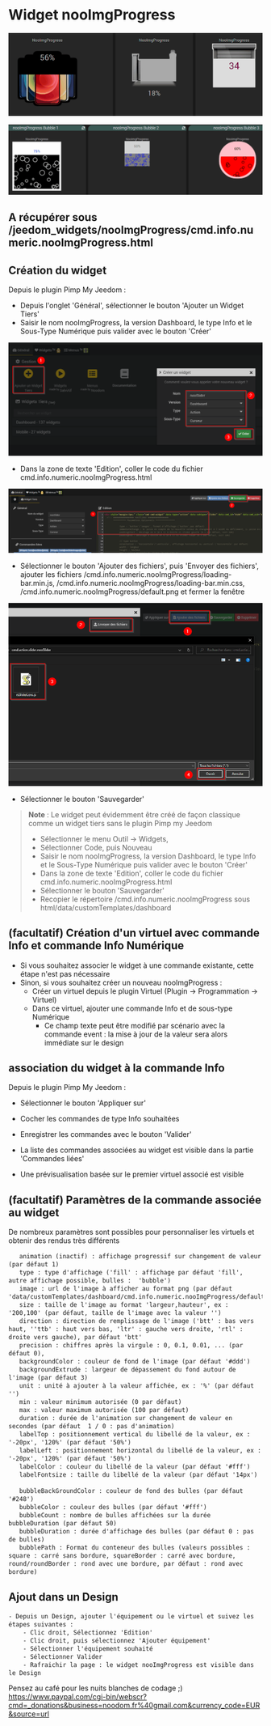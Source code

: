 # Widget nooImgProgress

![](doc/images/nooImgProgress.gif)

![](doc/images/nooImgProgressBubble.gif)

## A récupérer sous /jeedom_widgets/nooImgProgress/cmd.info.numeric.nooImgProgress.html

## Création du widget

Depuis le plugin Pimp My Jeedom :

- Depuis l'onglet 'Général', sélectionner le bouton 'Ajouter un Widget Tiers'
- Saisir le nom nooImgProgress, la version Dashboard, le type Info et le Sous-Type Numérique puis valider avec le bouton 'Créer'

![](../nooSlider/doc/images/pimpWidgetCreation.png)

- Dans la zone de texte 'Edition', coller le code du fichier cmd.info.numeric.nooImgProgress.html

![](../nooSlider/doc/images/pimpCodeAdd.png)

- Sélectionner le bouton 'Ajouter des fichiers', puis 'Envoyer des fichiers', ajouter les fichiers /cmd.info.numeric.nooImgProgress/loading-bar.min.js, /cmd.info.numeric.nooImgProgress/loading-bar.min.css, /cmd.info.numeric.nooImgProgress/default.png et fermer la fenêtre

![](../nooSlider/doc/images/pimpjsFileAdd.png)

- Sélectionner le bouton 'Sauvegarder'

>**Note** : Le widget peut évidemment être créé de façon classique comme un widget tiers sans le plugin Pimp my Jeedom
> - Sélectionner le menu Outil -> Widgets,
> - Sélectionner Code, puis Nouveau
> - Saisir le nom nooImgProgress, la version Dashboard, le type Info et le Sous-Type Numérique puis valider avec le bouton 'Créer'
> - Dans la zone de texte 'Edition', coller le code du fichier cmd.info.numeric.nooImgProgress.html
> - Sélectionner le bouton 'Sauvegarder'
> - Recopier le répertoire /cmd.info.numeric.nooImgProgress sous html/data/customTemplates/dashboard


## (facultatif) Création d'un virtuel avec commande Info et commande Info Numérique

- Si vous souhaitez associer le widget à une commande existante, cette étape n'est pas nécessaire
- Sinon, si vous souhaitez créer un nouveau nooImgProgress :
	- Créer un virtuel depuis le plugin Virtuel (Plugin -> Programmation -> Virtuel)
	- Dans ce virtuel, ajouter une commande Info et de sous-type Numérique
		- Ce champ texte peut être modifié par scénario avec la commande event : la mise à jour de la valeur sera alors immédiate sur le design

## association du widget à la commande Info

Depuis le plugin Pimp My Jeedom :

- Sélectionner le bouton 'Appliquer sur'
- Cocher les commandes de type Info souhaitées
- Enregistrer les commandes avec le bouton 'Valider'

- La liste des commandes associées au widget est visible dans la partie 'Commandes liées'
- Une prévisualisation basée sur le premier virtuel associé est visible

## (facultatif) Paramètres de la commande associée au widget

De nombreux paramètres sont possibles pour personnaliser les virtuels et obtenir des rendus très différents

       animation (inactif) : affichage progressif sur changement de valeur (par défaut 1) 
       type : type d'affichage ('fill' : affichage par défaut 'fill', autre affichage possible, bulles :  'bubble')
       image : url de l'image à afficher au format png (par défaut 'data/customTemplates/dashboard/cmd.info.numeric.nooImgProgress/default.png')
       size : taille de l'image au format 'largeur,hauteur', ex : '200,100' (par défaut, taille de l'image avec la valeur '')
       direction : direction de remplissage de l'image ('btt' : bas vers haut, ''ttb' : haut vers bas, 'ltr' : gauche vers droite, 'rtl' : droite vers gauche), par défaut 'btt'
       precision : chiffres après la virgule : 0, 0.1, 0.01, ... (par défaut 0),
       backgroundColor : couleur de fond de l'image (par défaut '#ddd')
       backgroundExtrude : largeur de dépassement du fond autour de l'image (par défaut 3)
       unit : unité à ajouter à la valeur affichée, ex : '%' (par défaut '')
       min : valeur minimum autorisée (0 par défaut)
       max : valeur maximum autorisée (100 par défaut)
       duration : durée de l'animation sur changement de valeur en secondes (par défaut  1 / 0 : pas d'animation)
       labelTop : positionnement vertical du libellé de la valeur, ex : '-20px', '120%' (par défaut '50%')
       labelLeft : positionnement horizontal du libellé de la valeur, ex : '-20px', '120%' (par défaut '50%')
       labelColor : couleur du libellé de la valeur (par défaut '#fff')
       labelFontsize : taille du libellé de la valeur (par défaut '14px')

       bubbleBackGroundColor : couleur de fond des bulles (par défaut '#248')
       bubbleColor : couleur des bulles (par défaut '#fff')
       bubbleCount : nombre de bulles affichées sur la durée bubbleDuration (par défaut 50)
       bubbleDuration : durée d'affichage des bulles (par défaut 0 : pas de bulles)
       bubblePath : Format du conteneur des bulles (valeurs possibles : square : carré sans bordure, squareBorder : carré avec bordure, round/roundBorder : rond avec une bordure, par défaut : rond avec bordure)

## Ajout dans un Design

	- Depuis un Design, ajouter l'équipement ou le virtuel et suivez les étapes suivantes :
		- Clic droit, Sélectionnez 'Edition'
		- Clic droit, puis sélectionnez 'Ajouter équipement'
		- Sélectionner l'équipement souhaité
		- Sélectionner Valider
		- Rafraichir la page : le widget nooImgProgress est visible dans le Design
		
Pensez au café pour les nuits blanches de codage ;) https://www.paypal.com/cgi-bin/webscr?cmd=_donations&business=noodom.fr%40gmail.com&currency_code=EUR&source=url
